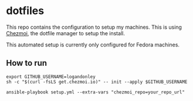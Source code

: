 # dotfiles

This repo contains the configuration to setup my machines. This is using [Chezmoi](https://chezmoi.io), the dotfile manager to setup the install.

This automated setup is currently only configured for Fedora machines.

## How to run

```shell
export GITHUB_USERNAME=logandonley
sh -c "$(curl -fsLS get.chezmoi.io)" -- init --apply $GITHUB_USERNAME

ansible-playbook setup.yml --extra-vars "chezmoi_repo=your_repo_url"
```